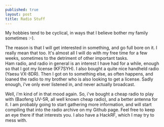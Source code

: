 ```yaml
---
published: true
layout: post
title: Radio Stuff
---
```


My hobbies tend to be cyclical, in ways that I believe bother my family sometimes :-).  
  
The reason is that I will get interested in something, and go full bore on it.  I really mean that too.  It's almost all I will do with my free time for a few weeks, sometimes to the detriment of other important tasks.  
Ham radio, and radio in general is an interest I have had for a while, enough so that I got my license (KF7SYH).  I also bought a quite nice handheld radio (Yaesu VX-8DR).  Then I got on to something else, as often 
happens, and loaned the radio to my brother who is also looking to get a license.  Sadly enough, i've only ever listened in, and never actually broadcast.  
  
Well, i'm kind of in that mood again.  So, i've bought a cheap radio to play with (Baofeng UV-5R, all well known cheap radio), and a better antenna for it.  I am probably going to start gathering more information, 
and will start compiling that into the radio archive on my Github page.  Feel free to keep an eye there if that interests you.  I also have a HackRF, which I may try to mess with.
